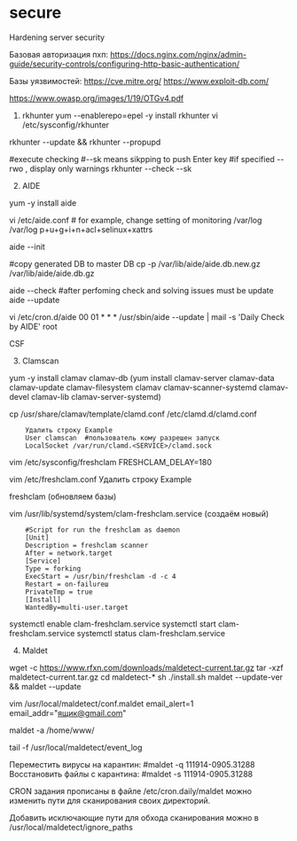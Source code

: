 secure
======

Hardening server security

Базовая авторизация пхп:
https://docs.nginx.com/nginx/admin-guide/security-controls/configuring-http-basic-authentication/

Базы уязвимостей:
https://cve.mitre.org/
https://www.exploit-db.com/

https://www.owasp.org/images/1/19/OTGv4.pdf


1) rkhunter
yum --enablerepo=epel -y install rkhunter
vi /etc/sysconfig/rkhunter

rkhunter --update && rkhunter --propupd

#execute checking
#--sk means sikpping to push Enter key
#if specified --rwo , display only warnings
rkhunter --check --sk



2) AIDE

yum -y install aide

vi /etc/aide.conf
      # for example, change setting of monitoring /var/log
      /var/log   p+u+g+i+n+acl+selinux+xattrs

aide --init

#copy generated DB to master DB
cp -p /var/lib/aide/aide.db.new.gz /var/lib/aide/aide.db.gz

aide --check
#after perfoming check and solving issues must be update
aide --update

vi /etc/cron.d/aide
        00 01 * * * /usr/sbin/aide --update | mail -s 'Daily Check by AIDE' root

CSF 

3) Clamscan

yum -y install clamav clamav-db (yum install clamav-server clamav-data clamav-update clamav-filesystem clamav clamav-scanner-systemd clamav-devel clamav-lib clamav-server-systemd)

cp /usr/share/clamav/template/clamd.conf /etc/clamd.d/clamd.conf

        Удалить строку Example
        User clamscan  #пользователь кому разрешен запуск
        LocalSocket /var/run/clamd.<SERVICE>/clamd.sock

vim /etc/sysconfig/freshclam 
        FRESHCLAM_DELAY=180

vim /etc/freshclam.conf
        Удалить строку Example

freshclam (обновляем базы)

vim /usr/lib/systemd/system/clam-freshclam.service (создаём новый)

        #Script for run the freshclam as daemon
        [Unit]
        Description = freshclam scanner
        After = network.target
        [Service]
        Type = forking
        ExecStart = /usr/bin/freshclam -d -c 4
        Restart = on-failureш
        PrivateTmp = true
        [Install]
        WantedBy=multi-user.target

systemctl enable clam-freshclam.service
systemctl start clam-freshclam.service
systemctl status clam-freshclam.service



4) Maldet

wget -c https://www.rfxn.com/downloads/maldetect-current.tar.gz
tar -xzf maldetect-current.tar.gz
cd maldetect-*
sh ./install.sh
maldet --update-ver && maldet --update

vim /usr/local/maldetect/conf.maldet
        email_alert=1
        email_addr="ящик@gmail.com"

maldet -a /home/www/

tail -f /usr/local/maldetect/event_log


Переместить вирусы на карантин:
#maldet -q 111914-0905.31288
Восстановить файлы с карантина:
#maldet -s 111914-0905.31288

CRON задания прописаны в файле
/etc/cron.daily/maldet
можно изменить пути для сканирования своих директорий.

Добавить исключающие пути для обхода сканирования можно в
/usr/local/maldetect/ignore_paths


